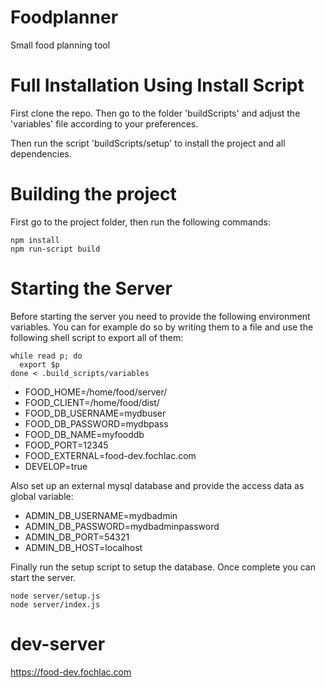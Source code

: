 # Foodplanner

Small food planning tool

# Full Installation Using Install Script

First clone the repo. Then go to the folder 'buildScripts' and adjust the 'variables' file according to your preferences.

Then run the script 'buildScripts/setup' to install the project and all dependencies.

# Building the project
First go to the project folder, then run the following commands:
```
npm install
npm run-script build
```

# Starting the Server
Before starting the server you need to provide the following environment variables. You can for example do so by writíng them to a file and use the following shell script to export all of them:
```
while read p; do
  export $p
done < .build_scripts/variables
```

* FOOD_HOME=/home/food/server/
* FOOD_CLIENT=/home/food/dist/
* FOOD_DB_USERNAME=mydbuser
* FOOD_DB_PASSWORD=mydbpass
* FOOD_DB_NAME=myfooddb
* FOOD_PORT=12345
* FOOD_EXTERNAL=food-dev.fochlac.com
* DEVELOP=true

Also set up an external mysql database and provide the access data as global variable:

* ADMIN_DB_USERNAME=mydbadmin
* ADMIN_DB_PASSWORD=mydbadminpassword
* ADMIN_DB_PORT=54321
* ADMIN_DB_HOST=localhost

Finally run the setup script to setup the database. Once complete you can start the server.

```
node server/setup.js
node server/index.js
```

# dev-server
https://food-dev.fochlac.com
